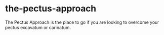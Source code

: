 # the-pectus-approach
The Pectus Approach is the place to go if you are looking to overcome your pectus excavatum or carinatum.
